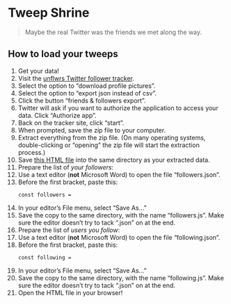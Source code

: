# Tweep Shrine

> Maybe the real Twitter was the friends we met along the way.


## How to load your tweeps

1. Get your data!
  1. Visit the [unflwrs Twitter follower tracker](https://unflwrs.syfaro.com/).
  2. Select the option to “download profile pictures”.
  3. Select the option to “export json instead of csv”.
  4. Click the button “friends &amp; followers export”.
  5. Twitter will ask if you want to authorize the application to access your data. Click “Authorize app”.
  6. Back on the tracker site, click “start”.
  7. When prompted, save the zip file to your computer.
2. Extract everything from the zip file. (On many operating systems, double-clicking or “opening” the zip file will start the extraction process.)
3. Save [this HTML file](https://raw.githubusercontent.com/amclark42/tweep-shrine/main/shrine.html) into the same directory as your extracted data.
4. Prepare the list of *your followers*:
  1. Use a text editor (<strong>not</strong> Microsoft Word) to open the file “followers.json”.
  2. Before the first bracket, paste this: <pre><code>const followers = </code></pre>
  3. In your editor’s File menu, select “Save As...”
  4. Save the copy to the same directory, with the name “followers.js”. Make sure the editor doesn’t try to tack “.json” on at the end.
5. Prepare the list of *users you follow*:
  1. Use a text editor (<strong>not</strong> Microsoft Word) to open the file “following.json”.
  2. Before the first bracket, paste this: <pre><code>const following = </code></pre>
  3. In your editor’s File menu, select “Save As...”
  4. Save the copy to the same directory, with the name “following.js”. Make sure the editor doesn’t try to tack “.json” on at the end.
6. Open the HTML file in your browser!
